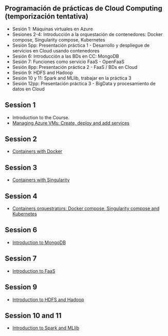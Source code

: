 ## Programación de prácticas de Cloud Computing (temporización tentativa)

- Sesión 1: Máquinas virtuales en Azure
- Sesiones 2-4: Introducción a la orquestación de contenedores: Docker compose, Singularity compose, Kubernetes 
- Sesión 5pp: Presentación práctica 1 - Desarrollo y despliegue de servicios en Cloud usando contenedores
- Sesión 6: Introducción a las BDs en CC: MongoDB
- Sesión 7: Funciones como servicio FaaS - OpenFaaS 
- Sesión 8pp: Presentación práctica 2 - FaaS / BDs en Cloud
- Sesión 9: HDFS and Hadoop
- Sesión 10 y 11: Spark and MLlib, trabajar en la práctica 3
- Sesión 12pp: Presentación práctica 3 - BigData y procesamiento de datos en Cloud 



## Session 1

- Introduction to the Course. 
- [Managing Azure VMs: Create, deploy and add services](./session1/README.md)


## Session 2

- [Containers with Docker](./session2/README.md#session-2-docker)


## Session 3

- [Containers with Singularity](./session3/README.md)

## Session 4 

- [Containers orquestrators: Docker compose, Singularity compose and Kubernetes ](./session4/README.md)


## Session 6

- [Introduction to MongoDB](./session6/README.md)

## Session 7

- [Introduction to FaaS](./session7/README.md)

## Session 9

- [Introduction to HDFS and Hadoop](./session9/README.md)


## Session 10 and 11

- [Introduction to Spark and MLlib](./sessionX/README.md)

